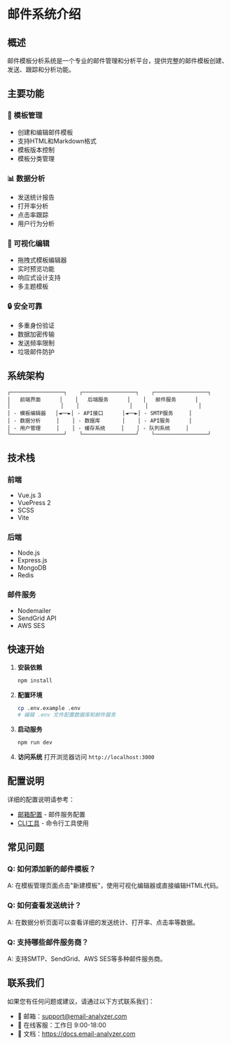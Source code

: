 # 邮件系统介绍

## 概述

邮件模板分析系统是一个专业的邮件管理和分析平台，提供完整的邮件模板创建、发送、跟踪和分析功能。

## 主要功能

### 📧 模板管理
- 创建和编辑邮件模板
- 支持HTML和Markdown格式
- 模板版本控制
- 模板分类管理

### 📊 数据分析
- 发送统计报告
- 打开率分析
- 点击率跟踪
- 用户行为分析

### 🎨 可视化编辑
- 拖拽式模板编辑器
- 实时预览功能
- 响应式设计支持
- 多主题模板

### 🔒 安全可靠
- 多重身份验证
- 数据加密传输
- 发送频率限制
- 垃圾邮件防护

## 系统架构

```
┌─────────────────┐    ┌─────────────────┐    ┌─────────────────┐
│   前端界面      │    │   后端服务      │    │   邮件服务      │
│                │    │                │    │                │
│ - 模板编辑器   │◄──►│ - API接口      │◄──►│ - SMTP服务     │
│ - 数据分析     │    │ - 数据库       │    │ - API服务      │
│ - 用户管理     │    │ - 缓存系统     │    │ - 队列系统     │
└─────────────────┘    └─────────────────┘    └─────────────────┘
```

## 技术栈

### 前端
- Vue.js 3
- VuePress 2
- SCSS
- Vite

### 后端
- Node.js
- Express.js
- MongoDB
- Redis

### 邮件服务
- Nodemailer
- SendGrid API
- AWS SES

## 快速开始

1. **安装依赖**
   ```bash
   npm install
   ```

2. **配置环境**
   ```bash
   cp .env.example .env
   # 编辑 .env 文件配置数据库和邮件服务
   ```

3. **启动服务**
   ```bash
   npm run dev
   ```

4. **访问系统**
   打开浏览器访问 `http://localhost:3000`

## 配置说明

详细的配置说明请参考：
- [邮箱配置](./config.md) - 邮件服务配置
- [CLI工具](./cli.md) - 命令行工具使用

## 常见问题

### Q: 如何添加新的邮件模板？
A: 在模板管理页面点击"新建模板"，使用可视化编辑器或直接编辑HTML代码。

### Q: 如何查看发送统计？
A: 在数据分析页面可以查看详细的发送统计、打开率、点击率等数据。

### Q: 支持哪些邮件服务商？
A: 支持SMTP、SendGrid、AWS SES等多种邮件服务商。

## 联系我们

如果您有任何问题或建议，请通过以下方式联系我们：

- 📧 邮箱：support@email-analyzer.com
- 💬 在线客服：工作日 9:00-18:00
- 📖 文档：https://docs.email-analyzer.com